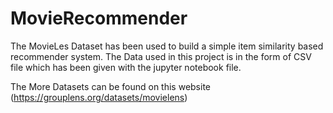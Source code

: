 # MovieRecommender
The MovieLes Dataset has been used to build a simple item similarity based recommender system. 
The Data used in this project is in the form of CSV file which has been given with the jupyter notebook file.

The More Datasets can be found on this website (https://grouplens.org/datasets/movielens)


